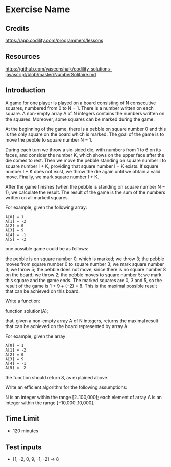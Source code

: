 # Exercise Name

## Credits

<https://app.codility.com/programmers/lessons>

## Resources

<https://github.com/yaseenshaik/codility-solutions-javascript/blob/master/NumberSolitaire.md>

## Introduction

A game for one player is played on a board consisting of N consecutive squares, numbered from 0 to N − 1. There is a number written on each square. A non-empty array A of N integers contains the numbers written on the squares. Moreover, some squares can be marked during the game.

At the beginning of the game, there is a pebble on square number 0 and this is the only square on the board which is marked. The goal of the game is to move the pebble to square number N − 1.

During each turn we throw a six-sided die, with numbers from 1 to 6 on its faces, and consider the number K, which shows on the upper face after the die comes to rest. Then we move the pebble standing on square number I to square number I + K, providing that square number I + K exists. If square number I + K does not exist, we throw the die again until we obtain a valid move. Finally, we mark square number I + K.

After the game finishes (when the pebble is standing on square number N − 1), we calculate the result. The result of the game is the sum of the numbers written on all marked squares.

For example, given the following array:

    A[0] = 1
    A[1] = -2
    A[2] = 0
    A[3] = 9
    A[4] = -1
    A[5] = -2
one possible game could be as follows:

the pebble is on square number 0, which is marked;
we throw 3; the pebble moves from square number 0 to square number 3; we mark square number 3;
we throw 5; the pebble does not move, since there is no square number 8 on the board;
we throw 2; the pebble moves to square number 5; we mark this square and the game ends.
The marked squares are 0, 3 and 5, so the result of the game is 1 + 9 + (−2) = 8. This is the maximal possible result that can be achieved on this board.

Write a function:

function solution(A);

that, given a non-empty array A of N integers, returns the maximal result that can be achieved on the board represented by array A.

For example, given the array

    A[0] = 1
    A[1] = -2
    A[2] = 0
    A[3] = 9
    A[4] = -1
    A[5] = -2
the function should return 8, as explained above.

Write an efficient algorithm for the following assumptions:

N is an integer within the range [2..100,000];
each element of array A is an integer within the range [−10,000..10,000].

## Time Limit

- 120 minutes

## Test inputs

- [1, -2, 0, 9, -1, -2] => 8
